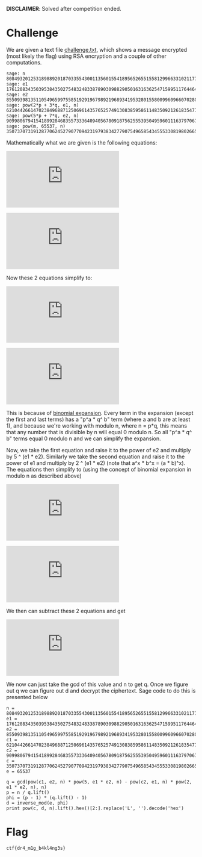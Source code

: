 **DISCLAIMER**: Solved after competition ended.

# Challenge

We are given a text file [challenge.txt](./challenge.txt), which shows a message encrypted (most likely the flag) using RSA encryption and a couple of other computations.

```
sage: n
808493201253189889201870335543001135601554189565265515581299663310211777902538379504356224725568544299684762515298676864780234841305269234586977253698801983902702103720999490643296577224887200359679776298145742186594264184012564477263982070542179129719002846743110253588184709450192861516287258530229754571
sage: e1
1761208343503953843502754832483387890309882905016316362547159951176446446095631394250857857055597269706126624665037550324
sage: e2
855093981351105496599755851929196798921968934195328015580099609660702808256223761150292012944728436937787478856194680752
sage: pow(2*p + 3*q, e1, n)
621044266147023849688712506961435765257491308385958611483509212618354776698754113885283380553472029250381909907101400049593093179868197375351718991759160964170206380464029283789532602060341104218687078771319613484987463843848774508968091261333459191715433931164437366476062407396306790590847798240200479849
sage: pow(5*p + 7*q, e2, n)
90998067941541899284683557333640940567809187562555395049596011163797067246907962672557779206183953599317295527901879872677690677734228027852200315412211302749650000923216358820727388855976845209110338837949758874186131529586510244661623437225211502919198181138808456630705718961082655889960517754937606840
sage: pow(m, 65537, n)
350737073191287706245279077094231979383427790754965854345553308198026655242414098616160740809345373227967386631019166444200059217617767145638212921332649998355366471855362243913815961350928202877514312334160636449875324797999398782867956099814177529874805245928396620574131989901122269013123245826472838285
```

Mathematically what we are given is the following equations:

![equation](https://latex.codecogs.com/gif.latex?%282p&plus;3q%29%5E%7Be1%7D%20%5Cmod%20n)

![equation](https://latex.codecogs.com/gif.latex?%285p&plus;7q%29%5E%7Be2%7D%20%5Cmod%20n)

Now these 2 equations simplify to:

![equation](https://latex.codecogs.com/gif.latex?%282p%29%5E%7Be1%7D&plus;%283q%29%5E%7Be1%7D%20%5Cmod%20n)

![equation](https://latex.codecogs.com/gif.latex?%285p%29%5E%7Be2%7D&plus;%287q%29%5E%7Be2%7D%20%5Cmod%20n)

This is because of [binomial expansion](https://en.wikipedia.org/wiki/Binomial_theorem). Every term in the expansion (except the first and last terms) has a "p^a * q^ b" term (where a and b are at least 1), and because we're working with modulo n, where n = p*q, this means that any number that is divisible by n will equal 0 modulo n. So all "p^a * q^ b" terms equal 0 modulo n and we can simplify the expansion.

Now, we take the first equation and raise it to the power of e2 and multiply by 5 ^ (e1 * e2). Similarly we take the second equation and raise it to the power of e1 and multiply by 2 ^ (e1 * e2) (note that a^x * b^x = (a * b)^x). The equations then simplify to (using the concept of binomial expansion in modulo n as described above)

![equation](https://latex.codecogs.com/gif.latex?%2810p%29%5E%7Be1*e2%7D&plus;%2815q%29%5E%7Be1*e2%7D%20%5Cmod%20n)

![equation](https://latex.codecogs.com/gif.latex?%2810p%29%5E%7Be1*e2%7D&plus;%2814q%29%5E%7Be1*e2%7D%20%5Cmod%20n)

We then can subtract these 2 equations and get

![equation](https://latex.codecogs.com/gif.latex?q%5E%7Be1*e2%7D%20%5Cmod%20n)

We now can just take the gcd of this value and n to get q. Once we figure out q we can figure out d and decrypt the ciphertext. Sage code to do this is presented below

```
n = 808493201253189889201870335543001135601554189565265515581299663310211777902538379504356224725568544299684762515298676864780234841305269234586977253698801983902702103720999490643296577224887200359679776298145742186594264184012564477263982070542179129719002846743110253588184709450192861516287258530229754571
e1 = 1761208343503953843502754832483387890309882905016316362547159951176446446095631394250857857055597269706126624665037550324
e2 = 855093981351105496599755851929196798921968934195328015580099609660702808256223761150292012944728436937787478856194680752
c1 = 621044266147023849688712506961435765257491308385958611483509212618354776698754113885283380553472029250381909907101400049593093179868197375351718991759160964170206380464029283789532602060341104218687078771319613484987463843848774508968091261333459191715433931164437366476062407396306790590847798240200479849
c2 = 90998067941541899284683557333640940567809187562555395049596011163797067246907962672557779206183953599317295527901879872677690677734228027852200315412211302749650000923216358820727388855976845209110338837949758874186131529586510244661623437225211502919198181138808456630705718961082655889960517754937606840
c = 350737073191287706245279077094231979383427790754965854345553308198026655242414098616160740809345373227967386631019166444200059217617767145638212921332649998355366471855362243913815961350928202877514312334160636449875324797999398782867956099814177529874805245928396620574131989901122269013123245826472838285
e = 65537

q = gcd(pow(c1, e2, n) * pow(5, e1 * e2, n) - pow(c2, e1, n) * pow(2, e1 * e2, n), n)
p = n / q.lift()
phi = (p - 1) * (q.lift() - 1)
d = inverse_mod(e, phi)
print pow(c, d, n).lift().hex()[2:].replace('L', '').decode('hex')
```

# Flag
`ctf{dr4_m1g_b4kl4ng3s}`
